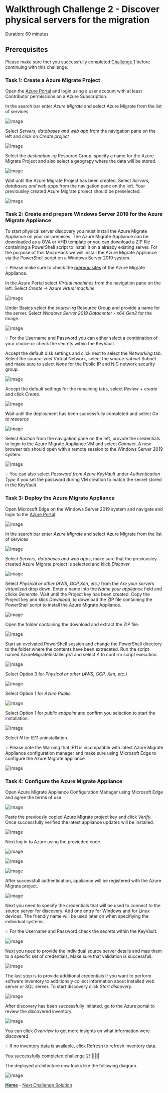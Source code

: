 # Walkthrough Challenge 2 - Discover physical servers for the migration

Duration: 60 minutes

## Prerequisites

Please make sure thet you successfully completed [Challenge 1](../challenge-1/solution.md) before continuing with this challenge.

### **Task 1: Create a Azure Migrate Project**

Open the [Azure Portal](https://portal.azure.com) and login using a user account with at least Contributor permissions on a Azure Subscription.

In the search bar enter *Azure Migrate* and select Azure Migrate from the list of services

![image](./img/AzMig1.png)

Select *Servers, databases and web app* from the navigation pane on the left and click on *Create project*

![image](./img/AzMig2.png)

Select the *destination-rg* Resource Group, specify a name for the Azure Migrate Project and also select a geograpy where the data will be stored.

![image](./img/AzMig3.png)

Wait until the Azure Migrate Project has been created. Select *Servers, databases and web apps* from the navigation pane on the left.
Your previousley created Azure Migrate project should be preselected.

![image](./img/AzMig4.png)


### **Task 2: Create and prepare Windows Server 2019 for the Azure Migrate Appliance**

To start physical server discovery you must install the Azure Migrate Appliance on your on-premises. The Azure Migrate Appliance can be downloaded as a OVA or VHD template or you can download a ZIP file containing a PowerShell script to install it on a already existing server. For the purpose of this MicroHack we will install the Azure Migrate Appliance via the PowerShell script on a Windows Server 2019 system.

💡 Please make sure to check the [prerequisites](https://learn.microsoft.com/en-us/azure/migrate/tutorial-discover-physical#prerequisites) of the Azure Migrate Appliance.

In the Azure Portal select *Virtual machines* from the navigation pane on the left. Select *Create -> Azure virtual machine*

![image](./img/AzMigApp1.png)

Under Basics select the *source-rg* Resource Group and provide a name for the server. Select *Windows Server 2019 Datacenter - x64 Gen2* for the Image.

![image](./img/AzMigApp2.png)

💡 For the Username and Password you can either select a combination of your choice or check the secrets within the KeyVault.

Accept the default disk settings and click next to select the *Networking* tab. Select the *source-vnet* Virtual Network, select the *source-subnet* Subnet and make sure to select *None* for the Public IP and NIC network security group.

![image](./img/AzMigApp3.png)

Accept the default settings for the remaining tabs, select *Review + create* and click *Create*.

![image](./img/AzMigApp4.png)

Wait until the deployment has been successfully completed and select *Go to resource*

![image](./img/AzMigApp5.png)

Select *Bastion* from the navigation pane on the left, provide the credentials to login to the Azure Migrate Appliance VM and select *Connect*. A new browser tab should open with a remote session to the Windows Server 2019 system.

![image](./img/AzMigApp6.png)

💡 You can also select *Password from Azure KeyVault* under *Authentication Type* if you set the password during VM creation to match the secret stored in the KeyVault.

### **Task 3: Deploy the Azure Migrate Appliance**

Open Microsoft Edge on the Windows Server 2019 system and navigate and login to the [Azure Portal](https://portal.azure.com).

![image](./img/AzMigApp7.png)

In the search bar enter *Azure Migrate* and select Azure Migrate from the list of services

![image](./img/AzMig1.png)

Select *Servers, databases and web apps*, make sure that the previousley created Azure Migrate project is selected and klick *Discover*

![image](./img/Discover1.png)

Select *Physical or other (AWS, GCP,Xen, etc.)* from the *Are your servers virtualized* drop down. Enter a name into the *Name your appliance* field and clicke *Generate*. Wait until the Project key has been created. Copy the Project key and klick *Download*, to download the ZIP file containing the PowerShell script to install the Azure Migrate Appliance.

![image](./img/Discover2.png)

Open the folder containing the download and extract the ZIP file.

![image](./img/Discover3.png)

Start an evelvated PowerShell session and change the PowerShell directory to the folder where the contents have been extraceted.
Run the script named AzureMigrateInstaller.ps1 and select *A* to confirm script execution.

![image](./img/Discover4.png)

Select Option 3 for *Physical or other (AWS, GCP, Xen, etc.)*

![image](./img/Discover5.png)

Select Option 1 for *Azure Public*

![image](./img/Discover6.png)

Select Option 1 for *public endpoint* and confirm you selection to start the installation.

![image](./img/Discover7.png)

Select *N* for IE11 uninstallation. 

💡 Please note the Warning that IE11 is incompatible with latest Azure Migrate Appliance configuration manager and make sure using Microsoft Edge to configure the Azure Migrate appliance

![image](./img/Discover8.png)

### **Task 4: Configure the Azure Migrate Appliance**

Open Azure Migrate Appliance Configuration Manager using Microsoft Edge and agree the terms of use.

![image](./img/Discover9.png)

Paste the previously copied Azure Migrate project key and click *Verify*. Once successfully verified the latest appliance updates will be installed.

![image](./img/Discover10.png)

Next log in to Azure using the provieded code.

![image](./img/Discover11.png)

![image](./img/Discover12.png)

![image](./img/Discover13.png)

After successfull authentication, appliance will be registered with the Azure Migrate project.

![image](./img/Discover14.png)

Next you need to specify the credentials that will be used to connect to the source server for discovery.
Add one entry for Windows and for Linux devices. The friendly name will be used later on when specifiying the individual systems.

💡 For the Username and Password check the secrets within the KeyVault.

![image](./img/Discover15.png)

Next you need to provide the individual source server details and map them to a specific set of credentials. Make sure that validation is successfull.

![image](./img/Discover16.png)

The last step is to provide additional credentials if you want to perform software inventory to additionaly collect information about installed web server or SQL server. To start discovery click *Start discovery*.

![image](./img/Discover17.png)

After discovery has been successfully initiated, go to the Azure portal to review the discovered inventory.

![image](./img/Discover18.png)

You can click *Overview* to get more insights on what information were discovered.

💡 If no inventory data is available, click Refresh to refresh inventory data.

You successfully completed challenge 2! 🚀🚀🚀

The deployed architecture now looks like the following diagram.

![image](./img/Challenge-2.jpg)

 **[Home](../../Readme.md)** - [Next Challenge Solution](../challenge-3/solution.md)
